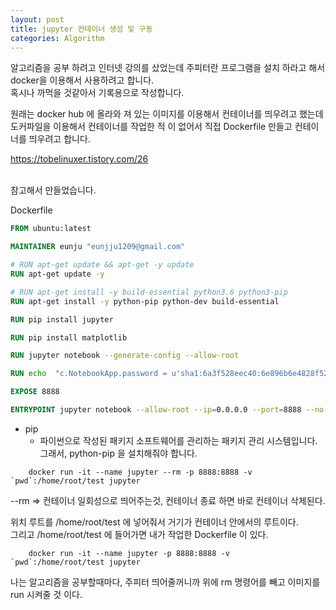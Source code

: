 ```yaml
---
layout: post
title: jupyter 컨테이너 생성 및 구동
categories: Algorithm
---
```


알고리즘을 공부 하려고 인터넷 강의를 샀었는데 주피터란 프로그램을 설치 하라고 해서 docker을 이용해서 사용하려고 합니다.<br/>
혹시나 까먹을 것같아서 기록용으로 작성합니다. 

원래는 docker hub 에 올라와 져 있는 이미지를 이용해서 컨테이너를 띄우려고 했는데<br/>
도커파일을 이용해서 컨테이너를 작업한 적 이 없어서 직접 Dockerfile 만들고 컨테이너를 띄우려고 합니다.

<a cursor="pointer" href="https://tobelinuxer.tistory.com/26" target="_blank">https://tobelinuxer.tistory.com/26</a>

<br/> 참고해서 만들었습니다.

Dockerfile

```Dockerfile
FROM ubuntu:latest

MAINTAINER eunju "eunjju1209@gmail.com"

# RUN apt-get update && apt-get -y update
RUN apt-get update -y

# RUN apt-get install -y build-essential python3.6 python3-pip
RUN apt-get install -y python-pip python-dev build-essential

RUN pip install jupyter

RUN pip install matplotlib

RUN jupyter notebook --generate-config --allow-root

RUN echo  "c.NotebookApp.password = u'sha1:6a3f528eec40:6e896b6e4828f525a6e20e5411cd1c8075d68619'" >> /root/.jupyter/jupyter_notebook_config.py

EXPOSE 8888

ENTRYPOINT jupyter notebook --allow-root --ip=0.0.0.0 --port=8888 --no-browser
```

* pip 
    - 파이썬으로 작성된 패키지 소프트웨어를 관리하는 패키지 관리 시스템입니다. <br/>
        그래서, python-pip 을 설치해줘야 합니다.
        
        
```ubuntu
    docker run -it --name jupyter --rm -p 8888:8888 -v `pwd`:/home/root/test jupyter
```

--rm => 컨테이너 일회성으로 띄어주는것, 컨테이너 종료 하면 바로 컨테이너 삭제된다. <br/>

위치 루트를 /home/root/test 에 넣어줘서 거기가 컨테이너 안에서의 루트이다. <br/>
그리고 /home/root/test 에 들어가면 내가 작업한 Dockerfile 이 있다.

```ubuntu
    docker run -it --name jupyter -p 8888:8888 -v `pwd`:/home/root/test jupyter
```

나는 알고리즘을 공부할때마다, 주피터 띄어줄꺼니까 위에 rm 명령어를 빼고 이미지를 run 시켜줄 것 이다.
